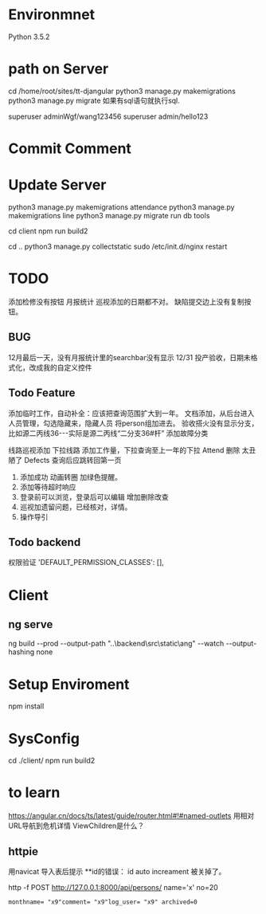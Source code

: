 # Environmnet
Python 3.5.2


# path on Server
cd /home/root/sites/tt-djangular
python3 manage.py makemigrations
python3 manage.py migrate
如果有sql语句就执行sql.

superuser adminWgf/wang123456
superuser admin/hello123
# Commit Comment
# Update Server

python3 manage.py makemigrations attendance
python3 manage.py makemigrations line
python3 manage.py migrate
run db tools

cd client
npm run build2

cd ..
python3 manage.py collectstatic
sudo /etc/init.d/nginx restart

# TODO
添加检修没有按钮
月报统计 巡视添加的日期都不对。
缺陷提交边上没有复制按钮。

## BUG
12月最后一天，没有月报统计里的searchbar没有显示 12/31
投产验收，日期未格式化，改成我的自定义控件

## Todo Feature
添加临时工作，自动补全：应该把查询范围扩大到一年。
文档添加，从后台进入人员管理，勾选隐藏来，隐藏人员
将person组加进去。
验收搭火没有显示分支，比如源二丙线36---实际是源二丙线“二分支36#杆”
添加故障分类

线路巡视添加 下拉线路
添加工作量，下拉查询至上一年的下拉
Attend 删除  太丑陋了
Defects 查询后应跳转回第一页

1. 添加成功 动画转圈 加绿色提醒。
1. 添加等待超时响应
2. 登录前可以浏览，登录后可以编辑 增加删除改查
1. 巡视加遗留问题，已经核对，详情。 
1. 操作导引


## Todo backend
权限验证 'DEFAULT_PERMISSION_CLASSES': [],

# Client
## ng serve
ng build --prod --output-path "..\backend\src\static\ang" --watch --output-hashing none 

# Setup Enviroment
npm install

# SysConfig
cd ./client/
npm run build2

# to learn
https://angular.cn/docs/ts/latest/guide/router.html#!#named-outlets
用相对URL导航到危机详情
ViewChildren是什么？

## httpie
用navicat 导入表后提示 **id的错误： id auto increament 被关掉了。

http -f POST http://127.0.0.1:8000/api/persons/ name='x' no=20

	monthname= "x9"comment= "x9"log_user= "x9" archived=0

